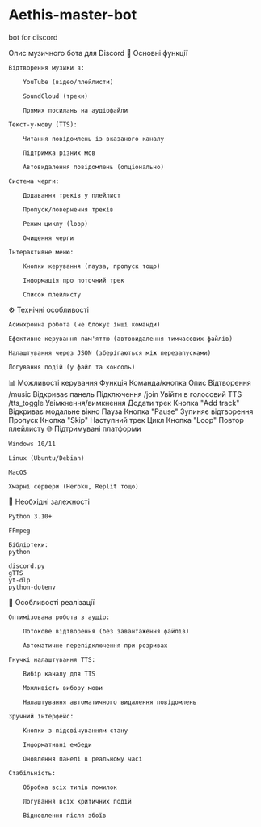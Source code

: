 # Aethis-master-bot
bot for discord

Опис музичного бота для Discord
🎵 Основні функції

    Відтворення музики з:

        YouTube (відео/плейлисти)

        SoundCloud (треки)

        Прямих посилань на аудіофайли

    Текст-у-мову (TTS):

        Читання повідомлень із вказаного каналу

        Підтримка різних мов

        Автовидалення повідомлень (опціонально)

    Система черги:

        Додавання треків у плейлист

        Пропуск/повернення треків

        Режим циклу (loop)

        Очищення черги

    Інтерактивне меню:

        Кнопки керування (пауза, пропуск тощо)

        Інформація про поточний трек

        Список плейлисту

⚙️ Технічні особливості

    Асинхронна робота (не блокує інші команди)

    Ефективне керування пам'яттю (автовидалення тимчасових файлів)

    Налаштування через JSON (зберігаються між перезапусками)

    Логування подій (у файл та консоль)

📊 Можливості керування
Функція	Команда/кнопка	Опис
Відтворення	/music	Відкриває панель
Підключення	/join	Увійти в голосовий
TTS	/tts_toggle	Увімкнення/вимкнення
Додати трек	Кнопка "Add track"	Відкриває модальне вікно
Пауза	Кнопка "Pause"	Зупиняє відтворення
Пропуск	Кнопка "Skip"	Наступний трек
Цикл	Кнопка "Loop"	Повтор плейлисту
🌐 Підтримувані платформи

    Windows 10/11

    Linux (Ubuntu/Debian)

    MacOS

    Хмарні сервери (Heroku, Replit тощо)

🔌 Необхідні залежності

    Python 3.10+

    FFmpeg

    Бібліотеки:
    python

    discord.py
    gTTS
    yt-dlp
    python-dotenv

📌 Особливості реалізації

    Оптимізована робота з аудіо:

        Потокове відтворення (без завантаження файлів)

        Автоматичне перепідключення при розривах

    Гнучкі налаштування TTS:

        Вибір каналу для TTS

        Можливість вибору мови

        Налаштування автоматичного видалення повідомлень

    Зручний інтерфейс:

        Кнопки з підсвічуванням стану

        Інформативні ембеди

        Оновлення панелі в реальному часі

    Стабільність:

        Обробка всіх типів помилок

        Логування всіх критичних подій

        Відновлення після збоїв

